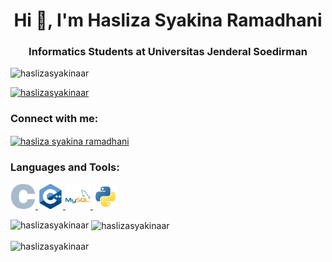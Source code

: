 <h1 align="center">Hi 👋, I'm Hasliza Syakina Ramadhani</h1>
<h3 align="center">Informatics Students at Universitas Jenderal Soedirman</h3>

<p align="left"> <img src="https://komarev.com/ghpvc/?username=haslizasyakinaar&label=Profile%20views&color=0e75b6&style=flat" alt="haslizasyakinaar" /> </p>

<p align="left"> <a href="https://github.com/ryo-ma/github-profile-trophy"><img src="https://github-profile-trophy.vercel.app/?username=haslizasyakinaar" alt="haslizasyakinaar" /></a> </p>

<h3 align="left">Connect with me:</h3>
<p align="left">
<a href="https://linkedin.com/in/hasliza syakina ramadhani" target="blank"><img align="center" src="https://raw.githubusercontent.com/rahuldkjain/github-profile-readme-generator/master/src/images/icons/Social/linked-in-alt.svg" alt="hasliza syakina ramadhani" height="30" width="40" /></a>
</p>

<h3 align="left">Languages and Tools:</h3>
<p align="left"> <a href="https://www.cprogramming.com/" target="_blank" rel="noreferrer"> <img src="https://raw.githubusercontent.com/devicons/devicon/master/icons/c/c-original.svg" alt="c" width="40" height="40"/> </a> <a href="https://www.w3schools.com/cpp/" target="_blank" rel="noreferrer"> <img src="https://raw.githubusercontent.com/devicons/devicon/master/icons/cplusplus/cplusplus-original.svg" alt="cplusplus" width="40" height="40"/> </a> <a href="https://www.mysql.com/" target="_blank" rel="noreferrer"> <img src="https://raw.githubusercontent.com/devicons/devicon/master/icons/mysql/mysql-original-wordmark.svg" alt="mysql" width="40" height="40"/> </a> <a href="https://www.python.org" target="_blank" rel="noreferrer"> <img src="https://raw.githubusercontent.com/devicons/devicon/master/icons/python/python-original.svg" alt="python" width="40" height="40"/> </a> </p>

<p><img align="left" src="https://github-readme-stats.vercel.app/api/top-langs?username=haslizasyakinaar&show_icons=true&locale=en&layout=compact" alt="haslizasyakinaar" /></p>

<p>&nbsp;<img align="center" src="https://github-readme-stats.vercel.app/api?username=haslizasyakinaar&show_icons=true&locale=en" alt="haslizasyakinaar" /></p>

<p><img align="center" src="https://github-readme-streak-stats.herokuapp.com/?user=haslizasyakinaar&" alt="haslizasyakinaar" /></p>
